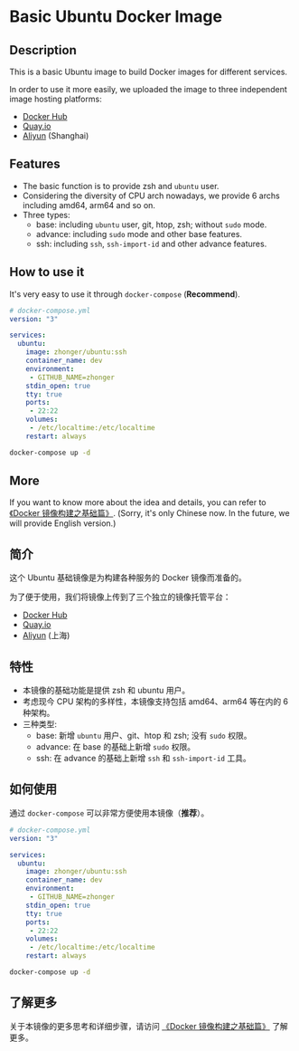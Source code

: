 # Basic Ubuntu Docker Image

## Description

This is a basic Ubuntu image to build Docker images for different services.

In order to use it more easily, we uploaded the image to three independent image hosting platforms:

- [Docker Hub](https://hub.docker.com/r/zhonger/ubuntu)
- [Quay.io](https://quay.io/repository/zhonger/ubuntu)
- [Aliyun](https://registry.cn-shanghai.aliyuncs.com/zhonger/ubuntu) (Shanghai)

## Features

- The basic function is to provide zsh and `ubuntu` user.
- Considering the diversity of CPU arch nowadays, we provide 6 archs including amd64, arm64 and so on.
- Three types:
  - base: including `ubuntu` user, git, htop, zsh; without `sudo` mode.
  - advance: including `sudo` mode and other base features.
  - ssh: including `ssh`, `ssh-import-id` and other advance features.

## How to use it

It's very easy to use it through `docker-compose` (**Recommend**).

```yaml
# docker-compose.yml
version: "3"

services:
  ubuntu:
    image: zhonger/ubuntu:ssh
    container_name: dev
    environment:
     - GITHUB_NAME=zhonger
    stdin_open: true
    tty: true
    ports:
     - 22:22
    volumes:
     - /etc/localtime:/etc/localtime
    restart: always
```

```bash
docker-compose up -d
```

## More

If you want to know more about the idea and details, you can refer to [《Docker 镜像构建之基础篇》](https://lisz.me/tech/docker/docker-build-begin.html). (Sorry, it's only Chinese now. In the future, we will provide English version.)

## 简介

这个 Ubuntu 基础镜像是为构建各种服务的 Docker 镜像而准备的。

为了便于使用，我们将镜像上传到了三个独立的镜像托管平台：

- [Docker Hub](https://hub.docker.com/r/zhonger/ubuntu)
- [Quay.io](https://quay.io/repository/zhonger/ubuntu)
- [Aliyun](https://registry.cn-shanghai.aliyuncs.com/zhonger/ubuntu) (上海)

## 特性

- 本镜像的基础功能是提供 zsh 和 ubuntu 用户。
- 考虑现今 CPU 架构的多样性，本镜像支持包括 amd64、arm64 等在内的 6 种架构。
- 三种类型:
  - base: 新增 `ubuntu` 用户、git、htop 和 zsh; 没有 `sudo` 权限。
  - advance: 在 base 的基础上新增 `sudo` 权限。
  - ssh: 在 advance 的基础上新增 `ssh` 和 `ssh-import-id` 工具。

## 如何使用

通过 `docker-compose` 可以非常方便使用本镜像（**推荐**）。

```yaml
# docker-compose.yml
version: "3"

services:
  ubuntu:
    image: zhonger/ubuntu:ssh
    container_name: dev
    environment:
     - GITHUB_NAME=zhonger
    stdin_open: true
    tty: true
    ports:
     - 22:22
    volumes:
     - /etc/localtime:/etc/localtime
    restart: always
```

```bash
docker-compose up -d
```

## 了解更多

关于本镜像的更多思考和详细步骤，请访问 [《Docker 镜像构建之基础篇》](https://lisz.me/tech/docker/docker-build-begin.html) 了解更多。